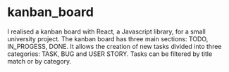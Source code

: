 # kanban_board
I realised a kanban board with React, a Javascript library, for a small university project. The kanban board has three main sections: TODO, IN_PROGESS, DONE. It allows the creation of new tasks divided into three categories:  TASK, BUG and USER STORY. Tasks can be filtered by title match or by category.
